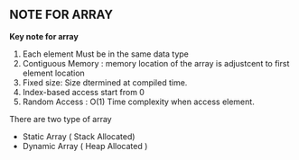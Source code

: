## NOTE FOR ARRAY 

**Key note for array** 
1. Each element Must be in the same data type 
2. Contiguous Memory : memory location of the array is adjustcent to first element location 
3. Fixed size: Size dtermined at compiled time. 
4. Index-based access start from 0 
5. Random Access : O(1) Time complexity when access element. 


There are two type of array 
- Static Array ( Stack Allocated)
- Dynamic Array ( Heap Allocated )